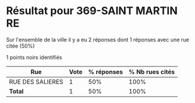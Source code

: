 # Résultat pour 369-SAINT MARTIN RE

Sur l'ensemble de la ville il y a eu 2 réponses dont 1 réponses avec une rue citée (50%)

1 points noirs identifiés

| Rue | Vote | % réponses | % Nb rues cités|
|-----|------|------------|----------------|
| RUE DES SALIERES | 1 | 50% | 100%|
| **Total** | 1 | 50% | 100%|
